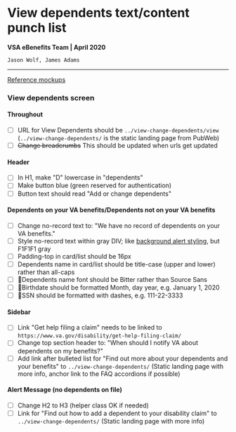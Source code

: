 # View dependents text/content punch list
**VSA eBenefits Team | April 2020**

`Jason Wolf, James Adams`

---

[Reference mockups](https://xd.adobe.com/view/8cdfe895-c907-4662-7234-305056778b2a-faee/)

### View dependents screen

#### Throughout
- [ ] URL for View Dependents should be `../view-change-dependents/view` (`../view-change-dependents/` is the static landing page from PubWeb) 
- [ ] ~~Change breadcrumbs~~ This should be updated when urls get updated

#### Header

- [ ] In H1, make "D" lowercase in "dependents"
- [ ] Make button blue (green reserved for authentication) 
- [ ] Button text should read "Add or change dependents"

#### Dependents on your VA benefits/Dependents not on your VA benefits

- [ ] Change no-record text to: "We have no record of dependents on your VA benefits."
- [ ] Style no-record text within gray DIV; like [background alert styling](https://design.va.gov/components/alertboxes#background-color-only), but F1F1F1 gray
- [ ] Padding-top in card/list should be 16px
- [ ] Dependents name in card/list should be title-case (upper and lower) rather than all-caps
- [ ] 🤷‍Dependents name font should be Bitter rather than Source Sans
- [ ] 🤷‍Birthdate should be formatted Month, day year, e.g. January 1, 2020
- [ ] 🤷‍SSN should be formatted with dashes, e.g. 111-22-3333

#### Sidebar
- [ ] Link "Get help filing a claim" needs to be linked to `https://www.va.gov/disability/get-help-filing-claim/`
- [ ] Change top section header to: "When should I notify VA about dependents on my benefits?"
- [ ] Add link after bulleted list for "Find out more about your dependents and your benefits" to `../view-change-dependents/` (Static landing page with more info, anchor link to the FAQ accordions if possible)

#### Alert Message (no dependents on file)
- [ ] Change H2 to H3 (helper class OK if needed)
- [ ] Link for "Find out how to add a dependent to your disability claim" to `../view-change-dependents/` (Static landing page with more info)
